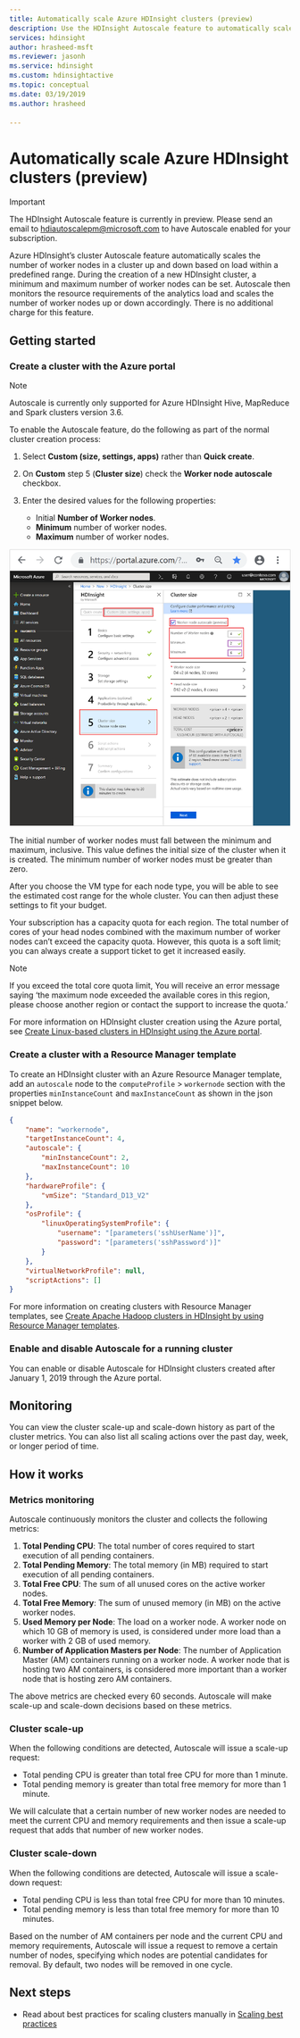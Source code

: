 ```yaml
---
title: Automatically scale Azure HDInsight clusters (preview)
description: Use the HDInsight Autoscale feature to automatically scale clusters
services: hdinsight
author: hrasheed-msft
ms.reviewer: jasonh
ms.service: hdinsight
ms.custom: hdinsightactive
ms.topic: conceptual
ms.date: 03/19/2019
ms.author: hrasheed

---
```

# Automatically scale Azure HDInsight clusters (preview)

>[!Important]
>The HDInsight Autoscale feature is currently in preview. Please send an email to hdiautoscalepm@microsoft.com to have Autoscale enabled for your subscription.

Azure HDInsight’s cluster Autoscale feature automatically scales the number of worker nodes in a cluster up and down based on load within a predefined range. During the creation of a new HDInsight cluster, a minimum and maximum number of worker nodes can be set. Autoscale then monitors the resource requirements of the analytics load and scales the number of worker nodes up or down accordingly. There is no additional charge for this feature.

## Getting started

### Create a cluster with the Azure portal

> [!Note]
> Autoscale is currently only supported for Azure HDInsight Hive, MapReduce and Spark clusters version 3.6.

To enable the Autoscale feature, do the following as part of the normal cluster creation process:

1. Select **Custom (size, settings, apps)** rather than **Quick create**.
2. On **Custom** step 5 (**Cluster size**) check the **Worker node autoscale** checkbox.
3. Enter the desired values for the following properties:  

    * Initial **Number of Worker nodes**.  
    * **Minimum** number of worker nodes.  
    * **Maximum** number of worker nodes.  

![Enable worker node autoscale option](./media/hdinsight-autoscale-clusters/usingAutoscale.png)

The initial number of worker nodes must fall between the minimum and maximum, inclusive. This value defines the initial size of the cluster when it is created. The minimum number of worker nodes must be greater than zero.

After you choose the VM type for each node type, you will be able to see the estimated cost range for the whole cluster. You can then adjust these settings to fit your budget.

Your subscription has a capacity quota for each region. The total number of cores of your head nodes combined with the maximum number of worker nodes can’t exceed the capacity quota. However, this quota is a soft limit; you can always create a support ticket to get it increased easily.

> [!Note]  
> If you exceed the total core quota limit, You will receive an error message saying ‘the maximum node exceeded the available cores in this region, please choose another region or contact the support to increase the quota.’

For more information on HDInsight cluster creation using the Azure portal, see [Create Linux-based clusters in HDInsight using the Azure portal](hdinsight-hadoop-create-linux-clusters-portal.md).  

### Create a cluster with a Resource Manager template

To create an HDInsight cluster with an Azure Resource Manager template, add an `autoscale` node to the `computeProfile` > `workernode` section with the properties `minInstanceCount` and `maxInstanceCount` as shown in the json snippet below.

```json
{                            
    "name": "workernode",
    "targetInstanceCount": 4,
    "autoscale": {
        "minInstanceCount": 2,
        "maxInstanceCount": 10
    },
    "hardwareProfile": {
        "vmSize": "Standard_D13_V2"
    },
    "osProfile": {
        "linuxOperatingSystemProfile": {
            "username": "[parameters('sshUserName')]",
            "password": "[parameters('sshPassword')]"
        }
    },
    "virtualNetworkProfile": null,
    "scriptActions": []
}
```

For more information on creating clusters with Resource Manager templates, see [Create Apache Hadoop clusters in HDInsight by using Resource Manager templates](hdinsight-hadoop-create-linux-clusters-arm-templates.md).  

### Enable and disable Autoscale for a running cluster

You can enable or disable Autoscale for HDInsight clusters created after January 1, 2019 through the Azure portal.

## Monitoring

You can view the cluster scale-up and scale-down history as part of the cluster metrics. You can also list all scaling actions over the past day, week, or longer period of time.

## How it works

### Metrics monitoring

Autoscale continuously monitors the cluster and collects the following metrics:

1. **Total Pending CPU**: The total number of cores required to start execution of all pending containers.
2. **Total Pending Memory**: The total memory (in MB) required to start execution of all pending containers.
3. **Total Free CPU**: The sum of all unused cores on the active worker nodes.
4. **Total Free Memory**: The sum of unused memory (in MB) on the active worker nodes.
5. **Used Memory per Node**: The load on a worker node. A worker node on which 10 GB of memory is used, is considered under more load than a worker with 2 GB of used memory.
6. **Number of Application Masters per Node**: The number of Application Master (AM) containers running on a worker node. A worker node that is hosting two AM containers, is considered more important than a worker node that is hosting zero AM containers.

The above metrics are checked every 60 seconds. Autoscale will make scale-up and scale-down decisions based on these metrics.

### Cluster scale-up

When the following conditions are detected, Autoscale will issue a scale-up request:

* Total pending CPU is greater than total free CPU for more than 1 minute.
* Total pending memory is greater than total free memory for more than 1 minute.

We will calculate that a certain number of new worker nodes are needed to meet the current CPU and memory requirements and then issue a scale-up request that adds that number of new worker nodes.

### Cluster scale-down

When the following conditions are detected, Autoscale will issue a scale-down request:

* Total pending CPU is less than total free CPU for more than 10 minutes.
* Total pending memory is less than total free memory for more than 10 minutes.

Based on the number of AM containers per node and the current CPU and memory requirements, Autoscale will issue a request to remove a certain number of nodes, specifying which nodes are potential candidates for removal. By default, two nodes will be removed in one cycle.

## Next steps

* Read about best practices for scaling clusters manually in [Scaling best practices](hdinsight-scaling-best-practices.md)
